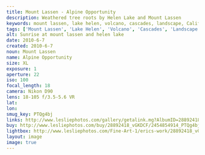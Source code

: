 ```yaml
---
title: Mount Lassen - Alpine Opportunity
description: Weathered tree roots by Helen Lake and Mount Lassen
keywords: mount lassen, lake helen, volcano, cascades, landscape, California, black and white
tags: ['Mount Lassen', 'Lake Helen', 'Volcano', 'Cascades', 'Landscape', 'California', 'Black and White']
alt: Sunrise at mount lassen and helen lake
date: 2010-6-7
created: 2010-6-7
noun: Mount Lassen
name: Alpine Opportunity
size: XL
exposure: 1
aperture: 22
iso: 100
focal_length: 18
camera: Nikon D90
lens: 18-105 f/3.5-5.6 VR
lat: 
lon: 
smug_key: PTQg4bj
links: http://www.lesliephotos.com/gallery/getalink.mg?AlbumID=28892418&AlbumKey=vGKDCF&ImageID=2454854914&ImageKey=PTQg4bj&how=forum&Page=1
buy: http://www.lesliephotos.com/buy/28892418_vGKDCF/2454854914_PTQg4bj/
lightbox: http://www.lesliephotos.com/Fine-Art-1/erics-work/28892418_vGKDCF#!i=2454854914&k=PTQg4bj&lb=1&s=A
layout: image
image: true
---
```

